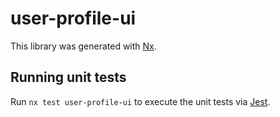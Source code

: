# user-profile-ui

This library was generated with [Nx](https://nx.dev).

## Running unit tests

Run `nx test user-profile-ui` to execute the unit tests via [Jest](https://jestjs.io).
